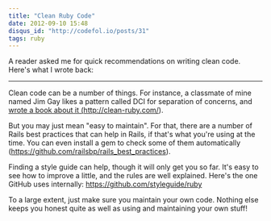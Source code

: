 ```yaml
---
title: "Clean Ruby Code"
date: 2012-09-10 15:48
disqus_id: "http://codefol.io/posts/31"
tags: ruby
---
```

A reader asked me for quick recommendations on writing clean code. Here's what I wrote back:

<hr/>

Clean code can be a number of things. For instance, a classmate of mine named Jim Gay likes a pattern called DCI for separation of concerns, and <a href="http://clean-ruby.com">wrote a book about it (http://clean-ruby.com/)</a>.

But you may just mean "easy to maintain". For that, there are a number of Rails best practices that can help in Rails, if that's what you're using at the time. You can even install a gem to check some of them automatically (https://github.com/railsbp/rails_best_practices).

Finding a style guide can help, though it will only get you so far. It's easy to see how to improve a little, and the rules are well explained. Here's the one GitHub uses internally: https://github.com/styleguide/ruby

To a large extent, just make sure you maintain your own code. Nothing else keeps you honest quite as well as using and maintaining your own stuff!

